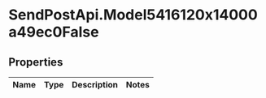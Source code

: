 # SendPostApi.Model5416120x14000a49ec0False

## Properties
Name | Type | Description | Notes
------------ | ------------- | ------------- | -------------


